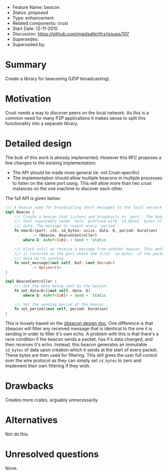 - Feature Name: beacon
- Status: proposed
- Type: enhancement
- Related components: crust
- Start Date: 12-11-2015
- Discussion: https://github.com/maidsafe/rfcs/issues/107
- Supersedes:
- Superseded by:

# Summary

Create a library for beaconing (UDP broadcasting).

# Motivation

Crust needs a way to discover peers on the local network. As this is a common
need for many P2P applications it makes sense to split this functionality into
a separate library.

# Detailed design

The bulk of this work is already implemented. However this RFC proposes a few
changes to the existing implementation:
 * The API should be made more general (ie. not Crust-specific)
 * The implementation should allow multiple beacons in multiple processes to
   listen on the same port using. This will allow more than two crust instances
   on the one machine to discover each other.

The full API is given below:

```rust
/// A beacon used for broadcasting short messages to the local network and receiving them.
impl Beacon {
    /// Create a beacon that listens and broadcasts on `port`. The beacon starts a background thread
    /// that repeatedly sends `data` prefixed with `id_bytes` bytes of some randomly generated
    /// data. The message is resent every `period`.
    fn new<D>(port: u16, id_bytes: usize, data: D, period: Duration)
            -> (Beacon, BeaconController)
        where D: AsRef<[u8]> + Send + 'static

    /// block until we receive a message from another beacon. This method will return any data that
    /// is received on the port where the first `id_bytes` of the packet does not equal that of the
    /// data we're sending.
    fn next_message(&mut self, buf: &mut Vec<u8>)
            -> Option<()>
}

impl BeaconController {
    /// Set the data being sent by the beacon.
    fn set_data<D>(&mut self, data: D)
        where D: AsRef<[u8]> + Send + 'static

    /// Set the sending period of the beacon.
    fn set_period(&mut self, period: Duration)
}
```

This is loosely based on the [zbeacon design doc](http://hintjens.com/blog:32).
One difference is that zbeacon will filter any received message that is
identical to the one it is sending in order to filter it's own echo. A problem
with this is that there's a race condition if the beacon sends a packet, has it's
data changed, and then receives it's echo. Instead, this beacon generates an
immutable `id_bytes` of data upon creation which it sends at the start of every
packet. These bytes are then used for filtering. This still gives the user full
control over the wire protocol as they can simply set `id_bytes` to zero and
implement their own filtering if they wish.

# Drawbacks

Creates more crates, arguably unnecessarily.

# Alternatives

Not do this.

# Unresolved questions

None.
